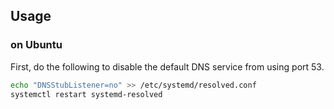 ## Usage

### on Ubuntu

First, do the following to disable the default DNS service from using port 53.

```sh
echo "DNSStubListener=no" >> /etc/systemd/resolved.conf
systemctl restart systemd-resolved
```
